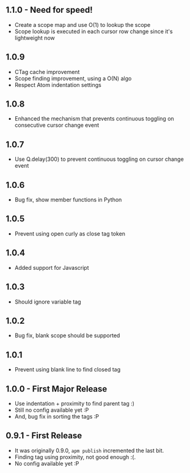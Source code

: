 ## 1.1.0 - Need for speed!
* Create a scope map and use O(1) to lookup the scope
* Scope lookup is executed in each cursor row change since it's lightweight now

## 1.0.9
* CTag cache improvement
* Scope finding improvement, using a O(N) algo
* Respect Atom indentation settings

## 1.0.8
* Enhanced the mechanism that prevents continuous toggling on consecutive cursor change event

## 1.0.7
* Use Q.delay(300) to prevent continuous toggling on cursor change event

## 1.0.6
* Bug fix, show member functions in Python

## 1.0.5
* Prevent using open curly as close tag token

## 1.0.4
* Added support for Javascript

## 1.0.3
* Should ignore variable tag

## 1.0.2
* Bug fix, blank scope should be supported

## 1.0.1
* Prevent using blank line to find closed tag

## 1.0.0 - First Major Release
* Use indentation + proximity to find parent tag :)
* Still no config available yet :P
* And, bug fix in sorting the tags :P

## 0.9.1 - First Release
* It was originally 0.9.0, `apm publish` incremented the last bit.
* Finding tag using proximity, not good enough :(.
* No config available yet :P
